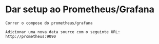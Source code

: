 # Dar setup ao Prometheus/Grafana

    Correr o compose do prometheus/grafana
    
    Adicionar uma nova data source com o seguinte URL: http://prometheus:9090